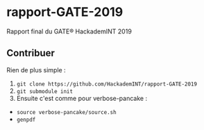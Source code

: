 # rapport-GATE-2019
Rapport final du GATE® HackademINT 2019

## Contribuer

Rien de plus simple :

1. `git clone https://github.com/HackademINT/rapport-GATE-2019`
2. `git submodule init`
3. Ensuite c'est comme pour verbose-pancake :
  - `source verbose-pancake/source.sh`
  - `genpdf`
